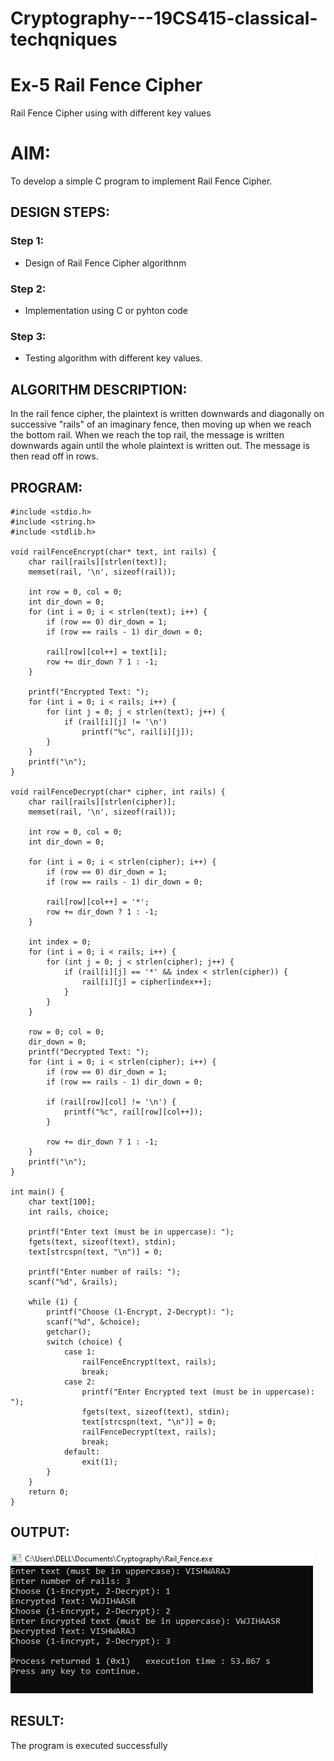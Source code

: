 # Cryptography---19CS415-classical-techqniques
# Ex-5 Rail Fence Cipher
Rail Fence Cipher using with different key values

# AIM:

To develop a simple C program to implement Rail Fence Cipher.

## DESIGN STEPS:

### Step 1:

* Design of Rail Fence Cipher algorithnm 

### Step 2:

* Implementation using C or pyhton code

### Step 3:

* Testing algorithm with different key values. 
## ALGORITHM DESCRIPTION:
In the rail fence cipher, the plaintext is written downwards and diagonally on successive "rails" of an imaginary fence, then moving up when we reach the bottom rail. When we reach the top rail, the message is written downwards again until the whole plaintext is written out. The message is then read off in rows.

## PROGRAM:
```
#include <stdio.h>
#include <string.h>
#include <stdlib.h>

void railFenceEncrypt(char* text, int rails) {
    char rail[rails][strlen(text)];
    memset(rail, '\n', sizeof(rail));

    int row = 0, col = 0;
    int dir_down = 0;
    for (int i = 0; i < strlen(text); i++) {
        if (row == 0) dir_down = 1;
        if (row == rails - 1) dir_down = 0;

        rail[row][col++] = text[i];
        row += dir_down ? 1 : -1;
    }

    printf("Encrypted Text: ");
    for (int i = 0; i < rails; i++) {
        for (int j = 0; j < strlen(text); j++) {
            if (rail[i][j] != '\n')
                printf("%c", rail[i][j]);
        }
    }
    printf("\n");
}

void railFenceDecrypt(char* cipher, int rails) {
    char rail[rails][strlen(cipher)];
    memset(rail, '\n', sizeof(rail));

    int row = 0, col = 0;
    int dir_down = 0;

    for (int i = 0; i < strlen(cipher); i++) {
        if (row == 0) dir_down = 1;
        if (row == rails - 1) dir_down = 0;

        rail[row][col++] = '*';
        row += dir_down ? 1 : -1;
    }

    int index = 0;
    for (int i = 0; i < rails; i++) {
        for (int j = 0; j < strlen(cipher); j++) {
            if (rail[i][j] == '*' && index < strlen(cipher)) {
                rail[i][j] = cipher[index++];
            }
        }
    }

    row = 0; col = 0;
    dir_down = 0;
    printf("Decrypted Text: ");
    for (int i = 0; i < strlen(cipher); i++) {
        if (row == 0) dir_down = 1;
        if (row == rails - 1) dir_down = 0;

        if (rail[row][col] != '\n') {
            printf("%c", rail[row][col++]);
        }

        row += dir_down ? 1 : -1;
    }
    printf("\n");
}

int main() {
    char text[100];
    int rails, choice;

    printf("Enter text (must be in uppercase): ");
    fgets(text, sizeof(text), stdin);
    text[strcspn(text, "\n")] = 0;

    printf("Enter number of rails: ");
    scanf("%d", &rails);

    while (1) {
        printf("Choose (1-Encrypt, 2-Decrypt): ");
        scanf("%d", &choice);
        getchar();
        switch (choice) {
            case 1:
                railFenceEncrypt(text, rails);
                break;
            case 2:
                printf("Enter Encrypted text (must be in uppercase): ");
                fgets(text, sizeof(text), stdin);
                text[strcspn(text, "\n")] = 0;
                railFenceDecrypt(text, rails);
                break;
            default:
                exit(1);
        }
    }
    return 0;
}
```
## OUTPUT:
![alt text](Ex-5.png)
## RESULT:
The program is executed successfully
